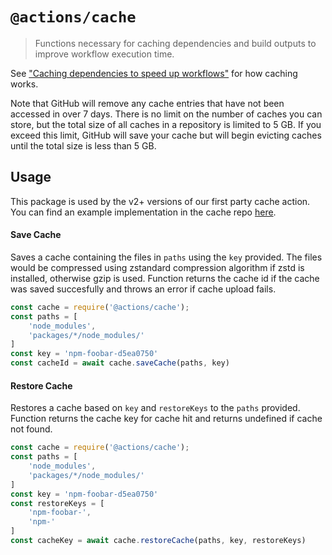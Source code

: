 # `@actions/cache`

> Functions necessary for caching dependencies and build outputs to improve workflow execution time.

See ["Caching dependencies to speed up workflows"](https://help.github.com/github/automating-your-workflow-with-github-actions/caching-dependencies-to-speed-up-workflows) for how caching works.

Note that GitHub will remove any cache entries that have not been accessed in over 7 days. There is no limit on the number of caches you can store, but the total size of all caches in a repository is limited to 5 GB. If you exceed this limit, GitHub will save your cache but will begin evicting caches until the total size is less than 5 GB.

## Usage

This package is used by the v2+ versions of our first party cache action. You can find an example implementation in the cache repo [here](https://github.com/actions/cache). 

#### Save Cache

Saves a cache containing the files in `paths` using the `key` provided. The files would be compressed using zstandard compression algorithm if zstd is installed, otherwise gzip is used. Function returns the cache id if the cache was saved succesfully and throws an error if cache upload fails. 

```js
const cache = require('@actions/cache');
const paths = [
    'node_modules',
    'packages/*/node_modules/'
]
const key = 'npm-foobar-d5ea0750'
const cacheId = await cache.saveCache(paths, key)
```

#### Restore Cache

Restores a cache based on `key` and `restoreKeys` to the `paths` provided. Function returns the cache key for cache hit and returns undefined if cache not found. 

```js
const cache = require('@actions/cache');
const paths = [
    'node_modules',
    'packages/*/node_modules/'
]
const key = 'npm-foobar-d5ea0750'
const restoreKeys = [
    'npm-foobar-',
    'npm-'
]
const cacheKey = await cache.restoreCache(paths, key, restoreKeys)
```

